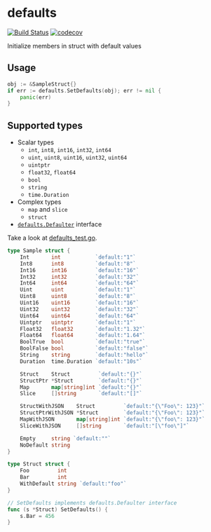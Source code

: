 defaults
========

[![Build Status](https://travis-ci.org/creasty/defaults.svg?branch=master)](https://travis-ci.org/creasty/defaults)
[![codecov](https://codecov.io/gh/creasty/defaults/branch/master/graph/badge.svg)](https://codecov.io/gh/creasty/defaults)

Initialize members in struct with default values


Usage
-----

```go
obj := &SampleStruct{}
if err := defaults.SetDefaults(obj); err != nil {
	panic(err)
}
```


Supported types
---------------

- Scalar types
  - `int`, `int8`, `int16`, `int32`, `int64`
  - `uint`, `uint8`, `uint16`, `uint32`, `uint64`
  - `uintptr`
  - `float32`, `float64`
  - `bool`
  - `string`
  - `time.Duration`
- Complex types
  - `map` and `slice`
  - `struct`
- [`defaults.Defaulter`](./defaults_setter.go) interface


Take a look at [defaults_test.go](./defaults_test.go).

```go
type Sample struct {
	Int       int           `default:"1"`
	Int8      int8          `default:"8"`
	Int16     int16         `default:"16"`
	Int32     int32         `default:"32"`
	Int64     int64         `default:"64"`
	Uint      uint          `default:"1"`
	Uint8     uint8         `default:"8"`
	Uint16    uint16        `default:"16"`
	Uint32    uint32        `default:"32"`
	Uint64    uint64        `default:"64"`
	Uintptr   uintptr       `default:"1"`
	Float32   float32       `default:"1.32"`
	Float64   float64       `default:"1.64"`
	BoolTrue  bool          `default:"true"`
	BoolFalse bool          `default:"false"`
	String    string        `default:"hello"`
	Duration  time.Duration `default:"10s"`

	Struct    Struct         `default:"{}"`
	StructPtr *Struct        `default:"{}"`
	Map       map[string]int `default:"{}"`
	Slice     []string       `default:"[]"`

	StructWithJSON    Struct         `default:"{\"Foo\": 123}"`
	StructPtrWithJSON *Struct        `default:"{\"Foo\": 123}"`
	MapWithJSON       map[string]int `default:"{\"foo\": 123}"`
	SliceWithJSON     []string       `default:"[\"foo\"]"`

	Empty     string `default:""`
	NoDefault string
}

type Struct struct {
	Foo         int
	Bar         int
	WithDefault string `default:"foo"`
}

// SetDefaults implements defaults.Defaulter interface
func (s *Struct) SetDefaults() {
	s.Bar = 456
}
```
